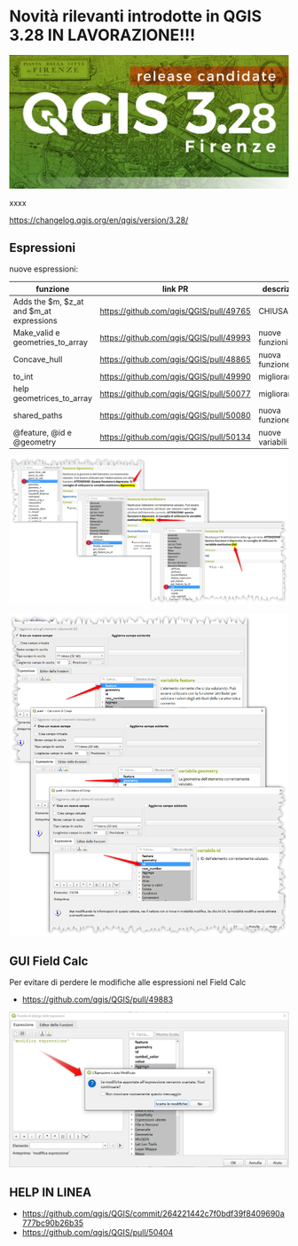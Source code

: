 # Novità rilevanti introdotte in QGIS 3.28 IN LAVORAZIONE!!!

[![](../img/splashscreen/splash_3_28rc.png)](../img/splashscreen/splash_3_28rc.png)

xxxx

<https://changelog.qgis.org/en/qgis/version/3.28/>

## Espressioni

nuove espressioni:

funzione              | link PR                                   | descrizione
----------------------|-------------------------------------------|------------
Adds the $m, $z_at and $m_at expressions | <https://github.com/qgis/QGIS/pull/49765> | CHIUSA!!!
Make_valid e geometries_to_array | <https://github.com/qgis/QGIS/pull/49993> | nuove funzioni
Concave_hull | <https://github.com/qgis/QGIS/pull/48865> | nuova funzione
to_int | <https://github.com/qgis/QGIS/pull/49990> | miglioramento
help geometrices_to_array | <https://github.com/qgis/QGIS/pull/50077> | miglioramento
shared_paths | <https://github.com/qgis/QGIS/pull/50080> | nuova funzione
@feature, @id e @geometry | <https://github.com/qgis/QGIS/pull/50134> | nuove variabili

[![](../img/novita_328/img_02.png)](../img/novita_328/img_02.png)

[![](../img/novita_328/img_03.png)](../img/novita_328/img_03.png)

## GUI Field Calc

Per evitare di perdere le modifiche alle espressioni nel Field Calc

- <https://github.com/qgis/QGIS/pull/49883>

![](../img/novita_328/img_01.png)

## HELP IN LINEA

- <https://github.com/qgis/QGIS/commit/264221442c7f0bdf39f8409690a777bc90b26b35>
- <https://github.com/qgis/QGIS/pull/50404>
